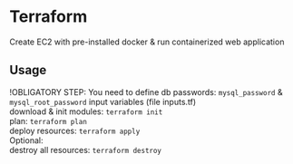 # Terraform
Create EC2 with pre-installed docker & run containerized web application 
## Usage
!OBLIGATORY STEP: You need to define db passwords: `mysql_password` & `mysql_root_password` input variables (file inputs.tf)  
download & init modules: `terraform init`  
plan: `terraform plan`  
deploy resources: `terraform apply`  
Optional:  
destroy all resources: `terraform destroy`  
